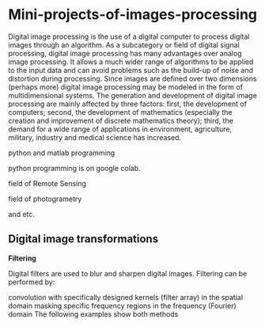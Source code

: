 # Mini-projects-of-images-processing

Digital image processing is the use of a digital computer to process digital images through an algorithm. As a subcategory or field of digital signal processing, digital image processing has many advantages over analog image processing. It allows a much wider range of algorithms to be applied to the input data and can avoid problems such as the build-up of noise and distortion during processing. Since images are defined over two dimensions (perhaps more) digital image processing may be modeled in the form of multidimensional systems. The generation and development of digital image processing are mainly affected by three factors: first, the development of computers; second, the development of mathematics (especially the creation and improvement of discrete mathematics theory); third, the demand for a wide range of applications in environment, agriculture, military, industry and medical science has increased.

python and matlab programming

python programming is on google colab.

field of Remote Sensing

field of photogrametry

and etc.

## Digital image transformations

**Filtering**

Digital filters are used to blur and sharpen digital images. Filtering can be performed by:

convolution with specifically designed kernels (filter array) in the spatial domain
masking specific frequency regions in the frequency (Fourier) domain
The following examples show both methods

